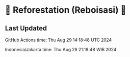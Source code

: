 
# 🌳 Reforestation (Reboisasi) 🌲

## Last Updated

GitHub Actions time: Thu Aug 29 14:18:48 UTC 2024

Indonesia/Jakarta time: Thu Aug 29 21:18:48 WIB 2024
